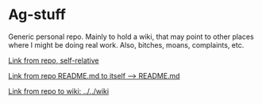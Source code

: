 # Ag-stuff

Generic personal repo.  Mainly to hold a wiki, that may point to other places where I might be doing real work.  Also, bitches, moans, complaints, etc.

[Link from repo, self-relative](link)

[Link from repo README.md to itself --> README.md](README.md)

[Link from repo to wiki: ../../wiki](../../wiki)

